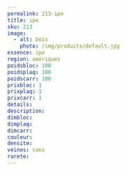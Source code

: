 ```yaml
---
permalink: 213-ipe
title: ipe 
sku: 213
image: 
  - alt: bois
    photo: /img/produits/default.jpg
essence: ipe 
region: amériques
poidsbloc: 100
poidsplaq: 100
poidscarr: 100
prixbloc: 1
prixplaq: 1
prixcarr: 1
details: 
description: 
dimbloc: 
dimplaq: 
dimcarr: 
couleur: 
densite: 
veines: sans
rarete: 
---
```

